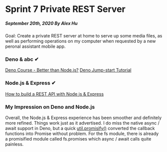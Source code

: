 # Sprint 7 Private REST Server
##### September 20th, 2020 By Alex Hu

Goal: Create a private REST server at home to serve up some media files, as well as
performing operations on my computer when requested by a new peronal assistant mobile app.

### Deno & abc ✔

[Deno Course - Better than Node.js?](https://www.youtube.com/watch?v=TQUy8ENesGY)
[Deno Jump-start Tutorial](https://www.youtube.com/playlist?list=PL4cUxeGkcC9gnaJdxuGvEGYQ9iHb8mxsh)

### Node.js & Express ✔

[How to build a REST API with Node js & Express](https://www.youtube.com/watch?v=pKd0Rpw7O48)

### My Impression on Deno and Node.js

Overall, the Node.js & Express experience has been smoother and definitely more refined. Things
work just as it advertised. I do miss the native async / await support in Deno, but a quick
[util.promisify()](https://masteringjs.io/tutorials/node/promisify) converted the callback functions
into Promise without problem. For the fs module, there is already a promisified module called fs.promises
which async / await calls quite painless.
